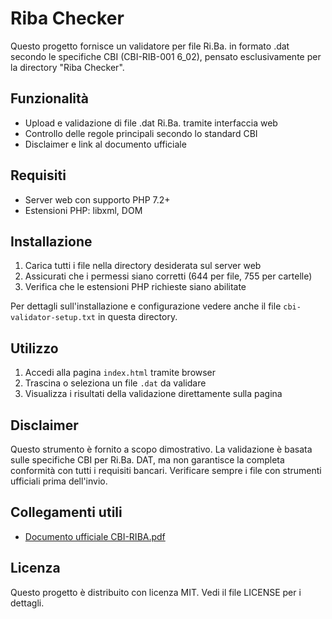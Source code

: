 # Riba Checker

Questo progetto fornisce un validatore per file Ri.Ba. in formato .dat secondo le specifiche CBI (CBI-RIB-001 6_02), pensato esclusivamente per la directory "Riba Checker".

## Funzionalità
- Upload e validazione di file .dat Ri.Ba. tramite interfaccia web
- Controllo delle regole principali secondo lo standard CBI
- Disclaimer e link al documento ufficiale

## Requisiti
- Server web con supporto PHP 7.2+
- Estensioni PHP: libxml, DOM

## Installazione
1. Carica tutti i file nella directory desiderata sul server web
2. Assicurati che i permessi siano corretti (644 per file, 755 per cartelle)
3. Verifica che le estensioni PHP richieste siano abilitate

Per dettagli sull'installazione e configurazione vedere anche il file `cbi-validator-setup.txt` in questa directory.

## Utilizzo
1. Accedi alla pagina `index.html` tramite browser
2. Trascina o seleziona un file `.dat` da validare
3. Visualizza i risultati della validazione direttamente sulla pagina

## Disclaimer
Questo strumento è fornito a scopo dimostrativo. La validazione è basata sulle specifiche CBI per Ri.Ba. DAT, ma non garantisce la completa conformità con tutti i requisiti bancari. Verificare sempre i file con strumenti ufficiali prima dell'invio.

## Collegamenti utili
- [Documento ufficiale CBI-RIBA.pdf](docs/CBI-RIBA.pdf)

## Licenza
Questo progetto è distribuito con licenza MIT. Vedi il file LICENSE per i dettagli.
